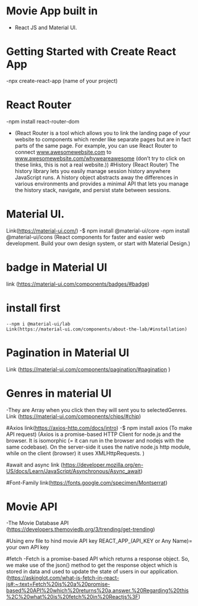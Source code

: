 # Movie App built in 
- React JS and Material UI.

# Getting Started with Create React App
-npx create-react-app (name of your project)

# React Router
-npm install react-router-dom
- (React Router is a tool which allows you to link the landing page of your website to components which render like separate pages but are in fact parts of the same page. For example, you can use React Router to connect www.awesomewebsite.com to www.awesomewebsite.com/whyweareawesome (don’t try to click on these links, this is not a real website.))
#History (React Router)
The history library lets you easily manage session history anywhere JavaScript runs. A history object abstracts away the differences in various environments and provides a minimal API that lets you manage the history stack, navigate, and persist state between sessions.

# Material UI.
Link(https://material-ui.com/)
-$ npm install @material-ui/core
-npm install @material-ui/icons
(React components for faster and easier web development. Build your own design system, or start with Material Design.)

# badge in Material UI
link (https://material-ui.com/components/badges/#badge)

# install first 
    --npm i @material-ui/lab
    Link(https://material-ui.com/components/about-the-lab/#installation)
# Pagination in Material UI
Link (https://material-ui.com/components/pagination/#pagination )

# Genres in material UI
-They are Array when you click then they will sent you to selectedGenres.
 Link (https://material-ui.com/components/chips/#chip)

#Axios
link(https://axios-http.com/docs/intro)
-$ npm install axios
(To make API request)
(Axios is a promise-based HTTP Client for node.js and the browser. It is isomorphic (= it can run in the browser and nodejs with the same codebase). On the server-side it uses the native node.js http module, while on the client (browser) it uses XMLHttpRequests. )

#await and async
link (https://developer.mozilla.org/en-US/docs/Learn/JavaScript/Asynchronous/Async_await)

#Font-Family
link(https://fonts.google.com/specimen/Montserrat)

# Movie API
-The Movie Database API (https://developers.themoviedb.org/3/trending/get-trending)

#Using env file to hind movie API key
 REACT_APP_(API_KEY or Any Name)= your own API key

 #fetch
 -Fetch is a promise-based API which returns a response object. So, we make use of the json() method to get the response object which is stored in data and used to update the state of users in our application.
 (https://askinglot.com/what-is-fetch-in-react-js#:~:text=Fetch%20is%20a%20promise-based%20API%20which%20returns%20a,answer.%20Regarding%20this%2C%20what%20is%20fetch%20in%20Reactjs%3F)